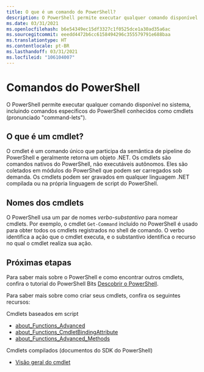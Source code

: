 ```yaml
---
title: O que é um comando do PowerShell?
description: O PowerShell permite executar qualquer comando disponível no sistema e inclui o comando específico do PowerShell conhecido como cmdlets.
ms.date: 03/31/2021
ms.openlocfilehash: b6e54349ec15df3327c1f0525dce1a30ad35a6ac
ms.sourcegitcommit: eeedd4472b6cc6158494296c355579791e688baa
ms.translationtype: HT
ms.contentlocale: pt-BR
ms.lasthandoff: 03/31/2021
ms.locfileid: "106104007"
---
```

# <a name="powershell-commands"></a>Comandos do PowerShell

O PowerShell permite executar qualquer comando disponível no sistema, incluindo comandos específicos do PowerShell conhecidos como cmdlets (pronunciado "command-lets").

## <a name="what-is-a-cmdlet"></a>O que é um cmdlet?

O cmdlet é um comando único que participa da semântica de pipeline do PowerShell e geralmente retorna um objeto .NET. Os cmdlets são comandos nativos do PowerShell, não executáveis autônomos. Eles são coletados em módulos do PowerShell que podem ser carregados sob demanda. Os cmdlets podem ser gravados em qualquer linguagem .NET compilada ou na própria linguagem de script do PowerShell.

## <a name="cmdlet-names"></a>Nomes dos cmdlets

O PowerShell usa um par de nomes _verbo-substantivo_ para nomear cmdlets. Por exemplo, o cmdlet `Get-Command` incluído no PowerShell é usado para obter todos os cmdlets registrados no shell de comando. O verbo identifica a ação que o cmdlet executa, e o substantivo identifica o recurso no qual o cmdlet realiza sua ação.

## <a name="next-steps"></a>Próximas etapas

Para saber mais sobre o PowerShell e como encontrar outros cmdlets, confira o tutorial do PowerShell Bits [Descobrir o PowerShell](learn/tutorials/01-discover-powershell.md).

Para saber mais sobre como criar seus cmdlets, confira os seguintes recursos:

Cmdlets baseados em script

- [about_Functions_Advanced](/powershell/module/microsoft.powershell.core/about/about_functions_advanced)
- [about_Functions_CmdletBindingAttribute](/powershell/module/microsoft.powershell.core/about/about_functions_cmdletbindingattribute)
- [about_Functions_Advanced_Methods](/powershell/module/microsoft.powershell.core/about/about_functions_advanced_methods)

Cmdlets compilados (documentos do SDK do PowerShell)

- [Visão geral do cmdlet](developer/cmdlet/cmdlet-overview.md)
